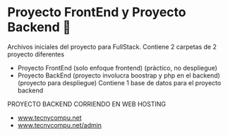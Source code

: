 # Proyecto FrontEnd y Proyecto Backend :monocle_face:


Archivos iniciales del proyecto para  FullStack.
Contiene 2 carpetas de 2 proyecto diferentes
- Proyecto FrontEnd (solo enfoque frontend) (práctico, no despliegue)
- Proyecto BackEnd (proyecto involucra boostrap y php en el backend) (proyecto para despliegue)
Contiene 1 base de datos para el proyecto backend

PROYECTO BACKEND CORRIENDO EN WEB HOSTING
- www.tecnycompu.net
- www.tecnycompu.net/admin
  
